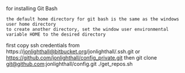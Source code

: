 for installing Git Bash

    the default home directory for git bash is the same as the windows user home directory
    to create another directory, set the window user environmental variable HOME to the desired directory
    
first copy ssh credentials from
    https://jonlighthall@bitbucket.org/jonlighthall/.ssh.git or 
    https://github.com/jonlighthall/config_private.git
then
    git clone git@github.com:jonlighthall/config.git
    ./get_repos.sh
